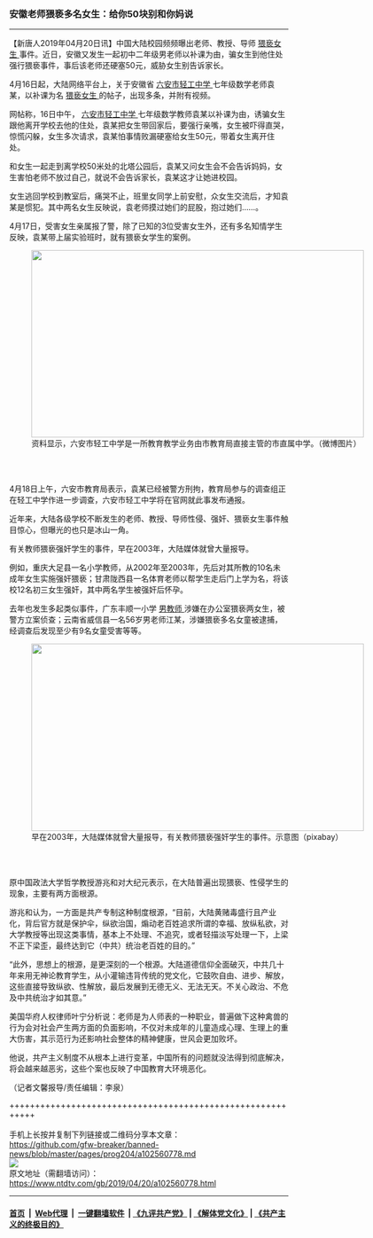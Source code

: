 ### 安徽老师猥亵多名女生：给你50块别和你妈说
------------------------

<div class="post_content" itemprop="articleBody">
 <p>
  【新唐人2019年04月20日讯】中国大陆校园频频曝出老师、教授、导师
  <a href="https://www.ntdtv.com/gb/猥亵女生.htm">
   猥亵女生
  </a>
  事件。近日，安徽又发生一起初中二年级男老师以补课为由，骗女生到他住处强行猥亵事件，事后该老师还硬塞50元，威胁女生别告诉家长。
 </p>
 <p>
  4月16日起，大陆网络平台上，关于安徽省
  <a href="https://www.ntdtv.com/gb/六安市轻工中学.htm">
   六安市轻工中学
  </a>
  七年级数学老师袁某，以补课为名
  <a href="https://www.ntdtv.com/gb/猥亵女生.htm">
   猥亵女生
  </a>
  的帖子，出现多条，并附有视频。
 </p>
 <p>
  网帖称，16日中午，
  <a href="https://www.ntdtv.com/gb/六安市轻工中学.htm">
   六安市轻工中学
  </a>
  七年级数学教师袁某以补课为由，诱骗女生跟他离开学校去他的住处，袁某把女生带回家后，要强行亲嘴，女生被吓得直哭，惊慌闪躲，女生多次请求，袁某怕事情败漏硬塞给女生50元，带着女生离开住处。
 </p>
 <p>
  和女生一起走到离学校50米处的北塔公园后，袁某又问女生会不会告诉妈妈，女生害怕老师不放过自己，就说不会告诉家长，袁某这才让她进校园。
 </p>
 <p>
  女生逃回学校到教室后，痛哭不止，班里女同学上前安慰，众女生交流后，才知袁某是惯犯。其中两名女生反映说，袁老师摸过她们的屁股，抱过她们……。
 </p>
 <p>
  4月17日，受害女生亲属报了警，除了已知的3位受害女生外，还有多名知情学生反映，袁某带上届实验班时，就有猥亵女学生的案例。
 </p>
 <figure class="wp-caption alignnone" id="attachment_102560796" style="width: 600px">
  <a href="https://www.ntdtv.com/assets/uploads/2019/04/342a35117008415e95308c658c56edf0.jpeg">
   <img alt="" class="size-medium wp-image-102560796" height="338" src="https://www.ntdtv.com/assets/uploads/2019/04/342a35117008415e95308c658c56edf0-600x338.jpeg" width="600"/>
  </a>
  <br/><figcaption class="wp-caption-text">
   资料显示，六安市轻工中学是一所教育教学业务由市教育局直接主管的市直属中学。（微博图片）
  </figcaption><br/>
 </figure><br/>
 <p>
  4月18日上午，六安市教育局表示，袁某已经被警方刑拘，教育局参与的调查组正在轻工中学作进一步调查，六安市轻工中学将在官网就此事发布通报。
 </p>
 <p>
  近年来，大陆各级学校不断发生的老师、教授、导师性侵、强奸、猥亵女生事件触目惊心，但曝光的也只是冰山一角。
 </p>
 <p>
  有关教师猥亵强奸学生的事件，早在2003年，大陆媒体就曾大量报导。
 </p>
 <p>
  例如，重庆大足县一名小学教师，从2002年至2003年，先后对其所教的10名未成年女生实施强奸猥亵；甘肃陇西县一名体育老师以帮学生走后门上学为名，将该校12名初三女生强奸，其中两名学生被强奸后怀孕。
 </p>
 <p>
  去年也发生多起类似事件，广东丰顺一小学
  <a href="https://www.ntdtv.com/gb/男教师.htm">
   男教师
  </a>
  涉嫌在办公室猥亵两女生，被警方立案侦查；云南省威信县一名56岁男老师江某，涉嫌猥亵多名女童被逮捕，经调查后发现至少有9名女童受害等等。
 </p>
 <figure class="wp-caption alignnone" id="attachment_102560797" style="width: 600px">
  <a href="https://www.ntdtv.com/assets/uploads/2019/04/student-1315580_960_720.jpg">
   <img alt="" class="size-medium wp-image-102560797" height="338" src="https://www.ntdtv.com/assets/uploads/2019/04/student-1315580_960_720-600x338.jpg" width="600"/>
  </a>
  <br/><figcaption class="wp-caption-text">
   早在2003年，大陆媒体就曾大量报导，有关教师猥亵强奸学生的事件。示意图（pixabay）
  </figcaption><br/>
 </figure><br/>
 <p>
  原中国政法大学哲学教授游兆和对大纪元表示，在大陆普遍出现猥亵、性侵学生的现象，主要有两方面根源。
 </p>
 <p>
  游兆和认为，一方面是共产专制这种制度根源，“目前，大陆黄赌毒盛行且产业化，背后官方就是保护伞，纵欲治国，煽动老百姓追求所谓的幸福、放纵私欲，对大学教授等出现这类事情，基本上不处理、不追究，或者轻描淡写处理一下，上梁不正下梁歪，最终达到它（中共）统治老百姓的目的。”
 </p>
 <p>
  “此外，思想上的根源，是更深刻的一个根源。大陆道德信仰全面破灭，中共几十年来用无神论教育学生，从小灌输违背传统的党文化，它鼓吹自由、进步、解放，这些直接导致纵欲、性解放，最后发展到无德无义、无法无天。不关心政治、不危及中共统治才如其意。”
 </p>
 <p>
  美国华府人权律师叶宁分析说：老师是为人师表的一种职业，普遍做下这种禽兽的行为会对社会产生两方面的负面影响，不仅对未成年的儿童造成心理、生理上的重大伤害，其示范行为还影响社会整体的精神健康，世风会更加败坏。
 </p>
 <p>
  他说，共产主义制度不从根本上进行变革，中国所有的问题就没法得到彻底解决，将会越来越恶劣，这些个案也反映了中国教育大环境恶化。
 </p>
 <p>
  （记者文馨报导/责任编辑：李泉）
 </p>
 <div class="single_ad">
 </div>
</div>

+++++++++++++++++++++++++++++++++++++++++++++++++++++++++++<br/><br/>
手机上长按并复制下列链接或二维码分享本文章：<br/>
https://github.com/gfw-breaker/banned-news/blob/master/pages/prog204/a102560778.md <br/>
<a href='https://github.com/gfw-breaker/banned-news/blob/master/pages/prog204/a102560778.md'><img src='https://github.com/gfw-breaker/banned-news/blob/master/pages/prog204/a102560778.md.png'/></a> <br/>
原文地址（需翻墙访问）：https://www.ntdtv.com/gb/2019/04/20/a102560778.html


------------------------
#### [首页](https://github.com/gfw-breaker/banned-news/blob/master/README.md) &nbsp;|&nbsp; [Web代理](https://github.com/labour-camp/helloworld) &nbsp;|&nbsp; [一键翻墙软件](https://github.com/gfw-breaker/nogfw/blob/master/README.md) &nbsp;| [《九评共产党》](https://github.com/gfw-breaker/9ping.md/blob/master/README.md#九评之一评共产党是什么) | [《解体党文化》](https://github.com/gfw-breaker/jtdwh.md/blob/master/README.md) | [《共产主义的终极目的》](https://github.com/gfw-breaker/gczydzjmd.md/blob/master/README.md)

